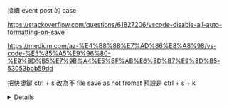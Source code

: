 接續 event post 的 case

https://stackoverflow.com/questions/61827206/vscode-disable-all-auto-formatting-on-save

https://medium.com/az-%E4%B8%8B%E7%AD%86%E8%A8%98/vs-code-%E5%85%A5%E9%96%80-%E9%8D%B5%E7%9B%A4%E5%BF%AB%E6%8D%B7%E9%8D%B5-53053bbb59dd

把快捷鍵 ctrl + s 改為不  file save as not fromat 預設是 ctrl + s + k

<details>

  sendEventForAddToWishlistEvent(searchResultAction) {
    const baseSiteId$ = this.baseSiteService.getActive().pipe(take(1));
    const userId$ = this.authService.isUserLoggedIn().pipe(
      take(1),
      switchMap(isUserLoggedIn => {
        return isUserLoggedIn
          ? this.userService.getCurrentUser().pipe(
            filter<E2User>(Boolean),
            map(user => user?.loyaltyInformation?.cardNumber ?? 'n/a')
          )
          : of('n/a');
      }),
      take(1)
    );

    combineLatest([baseSiteId$, userId$])
      .pipe(
        take(1),
        switchMap(([baseSiteId, userId]) => {

          let gaSessionId = 'n/a';
          const dataLayer = this.gtmService.getDataLayer();

          dataLayer.map(data => {
            if (data?.gaSessionId) {
              gaSessionId = data?.gaSessionId;
            }
          });

          const resolvedEventData = {
            "event": "SearchResultEvent",
            searchResultAction: searchResultAction,
            eventId: `1f9fd358-bec4-4795-a5bb-5a6c0b8b4c3e`,
            eventType: 'searchResultEvent',
            sessionId: gaSessionId,
            "gtm.uniqueEventId": 33,
            "pagePath": `${window.location.href}`,
            "pageType": "e2SearchResultPageTemplate",
            "pageReferer": "",
            "previousPagePath": "",
            "isRegistered": "N",
            "memberId": "n/a",
            "campaignId": "",
            "elabRecommType": "",
            "elabRecommId": "",
            "gaUserId": "n/a",
            "gaSessionId": gaSessionId,
            "siteCode": baseSiteId,
            "language": "EN",
            "timeStamp": Date.now()
          };

          const req: TrackingEventRequestModel = {
            timestamp: new Date().toISOString(),
            value: {
              type: TrackingEventDataType.JSON,
              data: resolvedEventData,
            },
          };
          console.clear();
          console.log('sendEventForAddToWishlistEvent!!!!!!!!!!!!', resolvedEventData);
          return this.oocTrackingEventConnector.sendTrackingEventTopicRecords(
            baseSiteId,
            req
          );
        })
      )
      .subscribe();
  }




{
  "liveServer.settings.port": 8080,
  "git-autoconfig.configList": [
    {
      "user.email": "sjmjgd1165@gmail.com",
      "user.name": "johch3n611u"
    },
    {
      "user.email": "allen@webglsoft.com",
      "user.name": "allen82"
    },
  ],
  "git.autofetch": true,
  "git.enableSmartCommit": false, //存檔時自動排版
  "editor.mouseWheelZoom": true,
  "auto-close-tag.fullMode": true,
  "diffEditor.ignoreTrimWhitespace": true,
  "editor.fontFamily": "Fira Code",
  "editor.fontLigatures": true,
  "editor.fontSize": 18,
  "editor.lineHeight": 32,
  "editor.renderWhitespace": "boundary",
  "editor.scrollBeyondLastLine": false,
  "editor.snippetSuggestions": "top",
  "emmet.includeLanguages": {
    "blade": "html"
  },
  "emmet.triggerExpansionOnTab": true,
  "files.trimTrailingWhitespace": true,
  "gitlens.advanced.menus": {
    "editorContext": {
      "blame": false,
      "copy": false,
      "details": false,
      "fileDiff": false,
      "history": false,
      "lineDiff": false,
      "remote": false
    },
    "explorerContext": {
      "fileDiff": false
    }
  },
  "gitlens.advanced.messages": {
    "suppressResultsExplorerNotice": true
  },
  "gitlens.blame.heatmap.location": "left",
  "gitlens.codeLens.scopes": [
    "document"
  ],
  "gitlens.gitExplorer.files.compact": false,
  "gitlens.hovers.currentLine.details": false,
  "gitlens.statusBar.command": "gitlens.showQuickFileHistory",
  "guides.active.color.dark": "rgba(120, 120, 120, 0.75)",
  "guides.normal.style": "none",
  "guides.stack.enabled": false,
  "php.suggest.basic": false,
  "php-cs-fixer.onsave": true,
  "python.formatting.provider": "yapf",
  // "python.venvPath": "~/.pyenv",
  "sublimeTextKeymap.promptV3Features": true,
  "sync.autoDownload": true,
  "sync.autoUpload": true,
  "sync.forceDownload": false,
  "sync.lastDownload": "2018-03-22T02:34:44.923Z",
  "sync.lastUpload": "2018-03-24T10:12:21.567Z",
  "sync.pathPrefix": "",
  "sync.quietSync": true,
  "sync.removeExtensions": true,
  "sync.syncExtensions": true,
  // "terminal.integrated.fontFamily": "Roboto Mono for Powerline",
  "terminal.integrated.fontSize": 17,
  "terminal.integrated.lineHeight": 1.5,
  "window.openFilesInNewWindow": "on",
  "window.zoomLevel": 0,
  "workbench.activityBar.visible": true,
  "workbench.iconTheme": "material-icon-theme",
  "sync.gist": "6893bcb65ad5d42117029634a66b7929",
  "files.autoSave": "off",
  "javascript.updateImportsOnFileMove.enabled": "always",
  "glassit.alpha": 220,
  "files.associations": {},
  "editor.quickSuggestions": {
    "other": true,
    "comments": true,
    "strings": true
  },
  "editor.snippetSuggestions": "top",
  "[javascript]": {
    "editor.defaultFormatter": "vscode.typescript-language-features"
  },
  "[markdown]": {
    "editor.wordWrap": "on",
    "editor.quickSuggestions": {
      "comments": "on",
      "strings": "on",
      "other": "on"
    }
  },
  "editor.wordWrap": "on",
  "angular.enable-experimental-ivy-prompt": false,
  "angular.enable-strict-mode-prompt": false,
  //sync.github.token:6893bcb65ad5d42117029634a66b7929 用於下載 sync 同步設定 Sync: Download Settings
  "liveSassCompile.settings.formats": [
    {
      "extensionName": ".min.css", //正式版副檔名為min.css
      "format": "compressed", //壓縮成一行css，正式版本
      "savePath": ""
    }
    // ,
    // {
    //   "format": "expanded",
    //   "extensionName": ".css",
    //   "savePath": ""
    // }
  ],
  "js/ts.implicitProjectConfig.experimentalDecorators": true,
  "editor.guides.indentation": false,
  "liveSassCompile.settings.generateMap": false,
  "vscodeGoogleTranslate.preferredLanguage": "Chinese (Traditional)",
  "commentTranslate.targetLanguage": "zh-TW",
  "workbench.colorTheme": "One Monokai",
  "[html]": {
    "editor.defaultFormatter": "vscode.html-language-features"
  },
  "editor.formatOnSave": false,
  "explorer.confirmDelete": false
}


</details>

